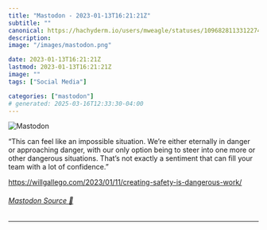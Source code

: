 ```yaml
---
title: "Mastodon - 2023-01-13T16:21:21Z"
subtitle: ""
canonical: https://hachyderm.io/users/mweagle/statuses/109682811331227402
description:
image: "/images/mastodon.png"

date: 2023-01-13T16:21:21Z
lastmod: 2023-01-13T16:21:21Z
image: ""
tags: ["Social Media"]

categories: ["mastodon"]
# generated: 2025-03-16T12:33:30-04:00
---
```

![Mastodon](/images/mastodon.png)

<p>“This can feel like an impossible situation. We’re either eternally in danger or approaching danger, with our only option being to steer into one more or other dangerous situations. That’s not exactly a sentiment that can fill your team with a lot of confidence.”</p><p><a href="https://willgallego.com/2023/01/11/creating-safety-is-dangerous-work/" target="_blank" rel="nofollow noopener noreferrer" translate="no"><span class="invisible">https://</span><span class="ellipsis">willgallego.com/2023/01/11/cre</span><span class="invisible">ating-safety-is-dangerous-work/</span></a></p>


###### [Mastodon Source 🐘](https://hachyderm.io/@mweagle/109682811331227402)

___
